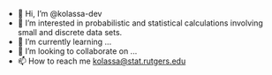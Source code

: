 - 👋 Hi, I’m @kolassa-dev
- 👀 I’m interested in probabilistic and statistical calculations involving small and discrete data sets.
- 🌱 I’m currently learning ...
- 💞️ I’m looking to collaborate on ...
- 📫 How to reach me kolassa@stat.rutgers.edu

<!---
kolassa-dev/kolassa-dev is a ✨ special ✨ repository because its `README.md` (this file) appears on your GitHub profile.
You can click the Preview link to take a look at your changes.
--->

